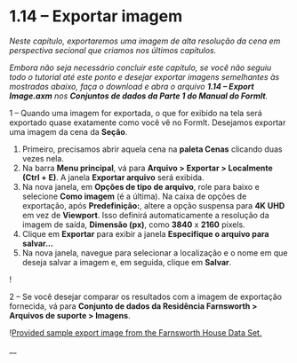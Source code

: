 # 1.14 – Exportar imagem

_Neste capítulo, exportaremos uma imagem de alta resolução da cena em perspectiva secional que criamos nos últimos capítulos._

_Embora não seja necessário concluir este capítulo, se você não seguiu todo o tutorial até este ponto e desejar exportar imagens semelhantes às mostradas abaixo, faça o download e abra o arquivo_ _**1.14 – Export Image.axm**_ _nos_ _**Conjuntos de dados da Parte 1 do Manual do FormIt**._

1 – Quando uma imagem for exportada, o que for exibido na tela será exportado quase exatamente como você vê no FormIt. Desejamos exportar uma imagem da cena da **Seção**.

1. Primeiro, precisamos abrir aquela cena na **paleta Cenas** clicando duas vezes nela.
2. Na barra **Menu principal**, vá para **Arquivo > Exportar > Localmente (Ctrl + E)**. A janela **Exportar arquivo** será exibida.
3. Na nova janela, em **Opções de tipo de arquivo**, role para baixo e selecione **Como imagem** (é a última). Na caixa de opções de exportação, após **Predefinição:**, altere a opção suspensa para **4K UHD** em vez de **Viewport**. Isso definirá automaticamente a resolução da imagem de saída, **Dimensão (px)**, como **3840** x **2160** pixels.
4. Clique em **Exportar** para exibir a janela **Especifique o arquivo para salvar...**
5. Na nova janela, navegue para selecionar a localização e o nome em que deseja salvar a imagem e, em seguida, clique em **Salvar**.

\![](<../../.gitbook/assets/0 (5).png>)

2 – Se você desejar comparar os resultados com a imagem de exportação fornecida, vá para **Conjunto de dados da Residência Farnsworth > Arquivos de suporte > Imagens**.

\![Provided sample export image from the Farnsworth House Data Set.](<../../.gitbook/assets/1 (16).png>)

__
